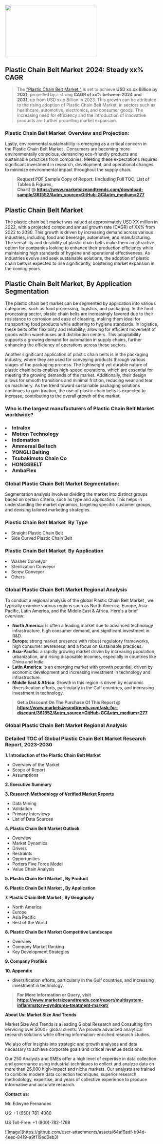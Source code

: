 <p><img class="alignnone size-medium wp-image-20088" src="https://ffe5etoiles.com/wp-content/uploads/2024/12/MST1-300x171.png" alt="" width="300" height="171" /></p><h2 id="ember46" class="ember-view reader-text-block__heading-2">Plastic Chain Belt Market &nbsp;2024: Steady&nbsp;xx% CAGR</h2><blockquote id="ember47" class="ember-view reader-text-block__blockquote">The&nbsp;<a class="app-aware-link " href="https://www.marketsizeandtrends.com/download-sample/361552/&utm_source=GitHub-GC&utm_medium=277" target="_blank" data-test-app-aware-link="">"Plastic Chain Belt Market "</a>&nbsp;is set to achieve&nbsp;<strong>USD&nbsp;xx.xx&nbsp;Billion by 2031,</strong>&nbsp;propelled by a strong&nbsp;<strong>CAGR of&nbsp;xx% between 2024 and 2031,</strong>&nbsp;up from USD xx.x Billion in 2023. This growth can be attributed to the rising adoption of&nbsp;Plastic Chain Belt Market &nbsp;in sectors such as healthcare, automotive, electronics, and consumer goods. The increasing need for efficiency and the introduction of innovative products are further propelling market expansion.</blockquote><h3 id="ember48" class="ember-view reader-text-block__heading-3">Plastic Chain Belt Market &nbsp;Overview and Projection:</h3><p id="ember49" class="ember-view reader-text-block__paragraph">Lastly, environmental sustainability is emerging as a critical concern in the&nbsp;Plastic Chain Belt Market . Consumers are becoming more environmentally conscious, demanding eco-friendly products and sustainable practices from companies. Meeting these expectations requires significant investment in research, development, and operational changes to minimize environmental impact throughout the supply chain.</p><blockquote id="ember50" class="ember-view reader-text-block__blockquote"><strong>Request PDF Sample Copy of Report: (Including Full TOC, List of Tables &amp; Figures, Chart)&nbsp;@&nbsp;<strong><a href="https://www.marketsizeandtrends.com/download-sample/361552/&utm_source=GitHub-GC&utm_medium=277" target="_blank">https://www.marketsizeandtrends.com/download-sample/361552/&utm_source=GitHub-GC&utm_medium=277</a></strong></strong></blockquote><h3 class=""> <h2>Plastic Chain Belt Market</h2><p>The plastic chain belt market was valued at approximately USD XX million in 2022, with a projected compound annual growth rate (CAGR) of XX% from 2022 to 2030. This growth is driven by increasing demand across various industries, including food and beverage, automotive, and manufacturing. The versatility and durability of plastic chain belts make them an attractive option for companies looking to enhance their production efficiency while maintaining high standards of hygiene and operational effectiveness. As industries evolve and seek sustainable solutions, the adoption of plastic chain belts is expected to rise significantly, bolstering market expansion in the coming years.</p><h2>Plastic Chain Belt Market, By Application Segmentation</h2><p>The plastic chain belt market can be segmented by application into various categories, such as food processing, logistics, and packaging. In the food processing sector, plastic chain belts are increasingly favored due to their resistance to corrosion and ease of cleaning, making them ideal for transporting food products while adhering to hygiene standards. In logistics, these belts offer flexibility and reliability, allowing for efficient movement of goods within warehouses and distribution centers. This adaptability supports a growing demand for automation in supply chains, further enhancing the efficiency of operations across these sectors.</p><p>Another significant application of plastic chain belts is in the packaging industry, where they are used for conveying products through various stages of the packaging process. The lightweight yet durable nature of plastic chain belts enables high-speed operations, which are essential for meeting the growing demands of the market. Additionally, their design allows for smooth transitions and minimal friction, reducing wear and tear on machinery. As the trend toward sustainable packaging solutions continues to gain traction, the use of plastic chain belts is expected to increase, contributing to the overall growth of the market.</p></h3><h3 id="" class="">Who is the largest manufacturers of&nbsp;Plastic Chain Belt Market  worldwide?</h3><h3 class=""></Li><Li>Intralox</Li><Li> Motion Technology</Li><Li> Indomation</Li><Li> Ammeraal Beltech</Li><Li> YONGLI Belting</Li><Li> Tsubakimoto Chain Co</Li><Li> HONGSBELT</Li><Li> AmbaFlex</h3><h3 id="ember53" class="ember-view reader-text-block__heading-3">Global&nbsp;Plastic Chain Belt Market  Segmentation:</h3><p id="ember54" class="ember-view reader-text-block__paragraph">Segmentation analysis involves dividing the market into distinct groups based on certain criteria, such as type and application. This helps in understanding the market dynamics, targeting specific customer groups, and devising tailored marketing strategies.</p><h3 id="" class="">Plastic Chain Belt Market &nbsp;By Type</h3><p></Li><Li>Straight Plastic Chain Belt</Li><Li> Side Curved Plastic Chain Belt</p><h3 id="" class="">Plastic Chain Belt Market &nbsp;By Application</h3><p class=""></Li><Li>Washer Conveyor</Li><Li> Sterilization Conveyor</Li><Li> Screw Conveyor</Li><Li> Others</p><h3 id="ember62" class="ember-view reader-text-block__heading-3">Global Plastic Chain Belt Market  Regional Analysis</h3><p id="ember63" class="ember-view reader-text-block__paragraph">To conduct a regional analysis of the global Plastic Chain Belt Market , we typically examine various regions such as North America, Europe, Asia-Pacific, Latin America, and the Middle East &amp; Africa. Here's a brief overview:</p><ul><li><strong>North America</strong>: is often a leading market due to advanced technology infrastructure, high consumer demand, and significant investment in R&amp;D.</li><li><strong>Europe</strong>: strong market presence with robust regulatory frameworks, high consumer awareness, and a focus on sustainable practices.</li><li><strong>Asia-Pacific</strong>: a rapidly growing market driven by increasing population, urbanization, and rising disposable incomes, especially in countries like China and India.</li><li><strong>Latin America</strong>: is an emerging market with growth potential, driven by economic development and increasing investment in technology and infrastructure.</li><li><strong>Middle East &amp; Africa</strong>: Growth in this region is driven by economic diversification efforts, particularly in the Gulf countries, and increasing investment in technology.</li></ul><blockquote id="ember61" class="ember-view reader-text-block__blockquote"><strong>Get a Discount On The Purchase Of This Report @ <strong><a href="https://html-cleaner.com/" target="">https://www.marketsizeandtrends.com/ask-for-discount/361552/&utm_source=GitHub-GC&utm_medium=277</a></strong></strong></blockquote><h3 id="ember62" class="ember-view reader-text-block__heading-3">Global Plastic Chain Belt Market  Regional Analysis</h3><h3 id="" class="">Detailed TOC of Global Plastic Chain Belt Market  Research Report, 2023-2030</h3><p id="" class=""><strong>1. Introduction of the Plastic Chain Belt Market </strong></p><ul><li>Overview of the Market</li><li>Scope of Report</li><li>Assumptions</li></ul><p id="" class=""><strong>2. Executive Summary</strong></p><p id="" class=""><strong>3. Research Methodology of Verified Market Reports</strong></p><ul><li>Data Mining</li><li>Validation</li><li>Primary Interviews</li><li>List of Data Sources</li></ul><p id="" class=""><strong>4. Plastic Chain Belt Market  Outlook</strong></p><ul><li>Overview</li><li>Market Dynamics</li><li>Drivers</li><li>Restraints</li><li>Opportunities</li><li>Porters Five Force Model</li><li>Value Chain Analysis</li></ul><p id="" class=""><strong>5. Plastic Chain Belt Market , By Product</strong></p><p id="" class=""><strong>6. Plastic Chain Belt Market , By Application</strong></p><p id="" class=""><strong>7. Plastic Chain Belt Market , By Geography</strong></p><ul><li>North America</li><li>Europe</li><li>Asia Pacific</li><li>Rest of the World</li></ul><p id="" class=""><strong>8. Plastic Chain Belt Market  Competitive Landscape</strong></p><ul><li>Overview</li><li>Company Market Ranking</li><li>Key Development Strategies</li></ul><p id="" class=""><strong>9. Company Profiles</strong></p><p id="" class=""><strong>10. Appendix</strong></p><ul><li>diversification efforts, particularly in the Gulf countries, and increasing investment in technology.</li></ul><blockquote id="ember65" class="ember-view reader-text-block__blockquote"><strong>For More Information or Query, visit <strong><strong><a href="https://html-cleaner.com/" target="">https://www.marketsizeandtrends.com/report/multisystem-inflammatory-syndrome-treatment-market/</a></strong></strong></strong></blockquote><p id="" class=""><strong>About Us: Market Size And Trends</strong></p><p id="" class="">Market Size And Trends is a leading Global Research and Consulting firm servicing over 5000+ global clients. We provide advanced analytical research solutions while offering information-enriched research studies.</p><p id="" class="">We also offer insights into strategic and growth analyses and data necessary to achieve corporate goals and critical revenue decisions.</p><p id="" class="">Our 250 Analysts and SMEs offer a high level of expertise in data collection and governance using industrial techniques to collect and analyze data on more than 25,000 high-impact and niche markets. Our analysts are trained to combine modern data collection techniques, superior research methodology, expertise, and years of collective experience to produce informative and accurate research.</p><p id="" class=""><strong>Contact us:</strong></p><p id="" class="">Mr. Edwyne Fernandes</p><p id="" class="">US: +1 (650)-781-4080</p><p id="" class="">US Toll-Free: +1 (800)-782-1768</p>
![image](https://github.com/user-attachments/assets/64af9adf-b94d-4eec-8419-a9f119ad0eb3)

